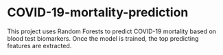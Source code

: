 # COVID-19-mortality-prediction
This project uses Random Forests to predict COVID-19 mortality based on blood test biomarkers. Once the model is trained, the top predicting features are extracted.
